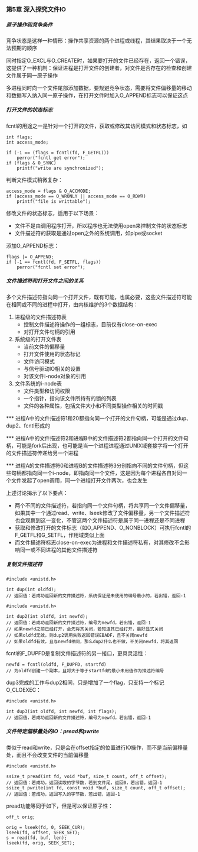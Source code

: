 ### 第5章 深入探究文件IO

##### 原子操作和竞争条件

竞争状态是这样一种情形：操作共享资源的两个进程或线程，其结果取决于一个无法预期的顺序

同时指定O_EXCL与O_CREATE时，如果要打开的文件已经存在，返回一个错误，这提供了一种机制：保证进程是打开文件的创建者，对文件是否存在的检查和创建文件属于同一原子操作

多进程同时向一个文件尾部添加数据，要规避竞争状态，需要将文件偏移量的移动和数据写入纳入同一原子操作，在打开文件时加入O_APPEND标志可以保证这点

##### 打开文件的状态标志

fcntl的用途之一是针对一个打开的文件，获取或修改其访问模式和状态标志，如

```
int flags;
int access_mode;

if (-1 == (flags = fcntl(fd, F_GETFL)))
	perror("fcntl get error");
if (flags & O_SYNC)
	printf("write are synchronized");
```

判断文件模式稍微复杂：

```
access_mode = flags & O_ACCMODE;
if (access_mode == O_WRONLY || access_mode == O_RDWR)
	printf("file is writtable");
```

修改文件的状态标志，适用于以下场景：

* 文件不是由调用程序打开，所以程序也无法使用open来控制文件的状态标志
* 文件描述符的获取是通过open之外的系统调用，如pipe或socket

添加O_APPEND标志：

```
flags |= O_APPEND;
if (-1 == fcntl(fd, F_SETFL, flags))
	perror("fcntl set error");
```

##### 文件描述符和打开文件之间的关系

多个文件描述符指向同一个打开文件，既有可能，也属必要，这些文件描述符可能在相同或不同的进程中打开，由内核维护的3个数据结构：

1. 进程级的文件描述符表
   * 控制文件描述符操作的一组标志，目前仅有close-on-exec
   * 对打开文件句柄的引用
2. 系统级的打开文件表
   * 当前文件的偏移量
   * 打开文件使用的状态标记
   * 文件访问模式
   * 与信号驱动IO相关的设置
   * 对该文件i-node对象的引用
3. 文件系统的i-node表
   * 文件类型和访问权限
   * 一个指针，指向该文件所持有的锁的列表
   * 文件的各种属性，包括文件大小和不同类型操作相关的时间戳

*** 进程A中的文件描述符1和20都指向同一个打开的文件句柄，可能是通过dup、dup2、fcntl形成的

*** 进程A中的文件描述符2和进程B中的文件描述符2都指向同一个打开的文件句柄，可能是fork后出现，也可能是当一个进程进程通过UNIX域套接字将一个打开的文件描述符传递给另一个进程

*** 进程A的文件描述符0和进程B的文件描述符3分别指向不同的文件句柄，但这些句柄都指向同一个i-node，即指向同一个文件，这是因为每个进程各自对同一个文件发起了open调用，同一个进程打开文件两次，也会发生

上述讨论揭示了以下要点：

* 两个不同的文件描述符，若指向同一个文件句柄，将共享同一个文件偏移量，如果其中一个通过read、write、lseek修改了文件偏移量，另一个文件描述符也会观察到这一变化，不管这两个文件描述符是属于同一进程还是不同进程
* 获取和修改打开的文件标志（如O_APPEND、O_NONBLOCK）可执行fcntl的F_GETFL和G_SETFL，作用域类似上面
* 而文件描述符标志close-on-exec为进程和文件描述符私有，对其修改不会影响同一或不同进程的其他文件描述符

##### 复制文件描述符

```
#include <unistd.h>

int dup(int oldfd);
// 返回值：若成功返回新的文件描述符，系统保证是未使用的编号最小的，若出错，返回-1
```

```
#include <unistd.h>

int dup2(int oldfd, int newfd);
// 返回值：若成功返回新的文件描述符，编号为newfd，若出错，返回-1
// 如果newfd之前已经打开，会先将其关闭，若知道其已经打开，最好显式关闭
// 如果oldfd无效，则dup2调用失败返回错误EBADF，且不关闭newfd
// 如果oldfd有效，且与newfd相同，那么dup2什么也不做，不关闭newfd，将其返回
```

fcntl的F_DUPFD是复制文件描述符的另一接口，更具灵活性：

```
newfd = fcntl(oldfd, F_DUPFD, startfd)
// 为oldfd创建一个副本，且将大于等于startfd的最小未用值作为描述符编号
```

dup3完成的工作与dup2相同，只是增加了一个flag，只支持一个标记O_CLOEXEC：

```
#include <unistd.h>

int dup3(int oldfd, int newfd, int flags);
// 返回值，若成功返回新的文件描述符，编号为newfd，若出错，返回-1
```

##### 文件特定偏移量处的IO：pread和pwrite

类似于read和write，只是会在offset指定的位置进行IO操作，而不是当前偏移量处，而且不会改变文件的当前偏移量

```
#include <unistd.h>

ssize_t pread(int fd, void *buf, size_t count, off_t offset);
// 返回值：若成功，返回读取的字节数，若到文件尾，返回0，若出错，返回-1
ssize_t pwrite(int fd, const void *buf, size_t count, off_t offset);
// 返回值：若成功，返回写入的字节数，若出错，返回-1
```

pread功能等同于如下，但是可以保证原子性：

```
off_t orig;

orig = lseek(fd, 0, SEEK_CUR);
lseek(fd, offset, SEEK_SET);
s = read(fd, buf, len);
lseek(fd, orig, SEEK_SET);
```

